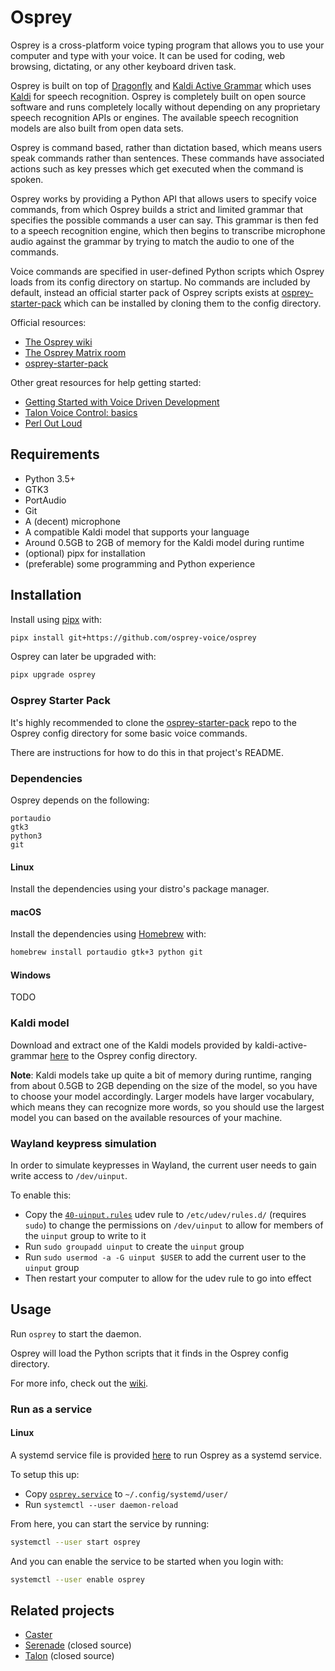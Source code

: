 # Osprey

Osprey is a cross-platform voice typing program that allows you to use your computer and type with your voice.
It can be used for coding, web browsing, dictating, or any other keyboard driven task.

Osprey is built on top of [Dragonfly](https://github.com/dictation-toolbox/dragonfly) and [Kaldi Active Grammar](https://github.com/daanzu/kaldi-active-grammar) which uses [Kaldi](https://github.com/kaldi-asr/kaldi) for speech recognition.
Osprey is completely built on open source software and runs completely locally without depending on any proprietary speech recognition APIs or engines.
The available speech recognition models are also built from open data sets.

Osprey is command based, rather than dictation based, which means users speak commands rather than sentences.
These commands have associated actions such as key presses which get executed when the command is spoken.

Osprey works by providing a Python API that allows users to specify voice commands, from which Osprey builds a strict and limited grammar that specifies the possible commands a user can say.
This grammar is then fed to a speech recognition engine, which then begins to transcribe microphone audio against the grammar by trying to match the audio to one of the commands.

Voice commands are specified in user-defined Python scripts which Osprey loads from its config directory on startup.
No commands are included by default, instead an official starter pack of Osprey scripts exists at [osprey-starter-pack](https://github.com/osprey-voice/osprey-starter-pack) which can be installed by cloning them to the config directory.

Official resources:

- [The Osprey wiki](https://github.com/osprey-voice/osprey/wiki)
- [The Osprey Matrix room](https://matrix.to/#/#osprey:matrix.org)
- [osprey-starter-pack](https://github.com/osprey-voice/osprey-starter-pack)

Other great resources for help getting started:

- [Getting Started with Voice Driven Development](https://whalequench.club/blog/2019/09/03/learning-to-speak-code.html)
- [Talon Voice Control: basics](https://www.youtube.com/watch?v=oB5TGMEhQp4&feature=youtu.be)
- [Perl Out Loud](https://www.youtube.com/watch?v=Mz3JeYfBTcY)

## Requirements

- Python 3.5+
- GTK3
- PortAudio
- Git
- A (decent) microphone
- A compatible Kaldi model that supports your language
- Around 0.5GB to 2GB of memory for the Kaldi model during runtime
- (optional) pipx for installation
- (preferable) some programming and Python experience

## Installation

Install using [pipx](https://github.com/pipxproject/pipx) with:

```bash
pipx install git+https://github.com/osprey-voice/osprey
```

Osprey can later be upgraded with:

```bash
pipx upgrade osprey
```

### Osprey Starter Pack

It's highly recommended to clone the [osprey-starter-pack](https://github.com/osprey-voice/osprey-starter-pack) repo to the Osprey config directory for some basic voice commands.

There are instructions for how to do this in that project's README.

### Dependencies

Osprey depends on the following:

```
portaudio
gtk3
python3
git
```

#### Linux

Install the dependencies using your distro's package manager.

#### macOS

Install the dependencies using [Homebrew](https://brew.sh/) with:

```bash
homebrew install portaudio gtk+3 python git
```

#### Windows

TODO

### Kaldi model

Download and extract one of the Kaldi models provided by kaldi-active-grammar [here](https://github.com/daanzu/kaldi-active-grammar/blob/master/docs/models.md) to the Osprey config directory.

**Note**: Kaldi models take up quite a bit of memory during runtime, ranging from about 0.5GB to 2GB depending on the size of the model, so you have to choose your model accordingly.
Larger models have larger vocabulary, which means they can recognize more words, so you should use the largest model you can based on the available resources of your machine.

### Wayland keypress simulation

In order to simulate keypresses in Wayland, the current user needs to gain write access to `/dev/uinput`.

To enable this:

- Copy the [`40-uinput.rules`](./40-uinput.rules) udev rule to `/etc/udev/rules.d/` (requires `sudo`) to change the permissions on `/dev/uinput` to allow for members of the `uinput` group to write to it
- Run `sudo groupadd uinput` to create the `uinput` group
- Run `sudo usermod -a -G uinput $USER` to add the current user to the `uinput` group
- Then restart your computer to allow for the udev rule to go into effect

## Usage

Run `osprey` to start the daemon.

Osprey will load the Python scripts that it finds in the Osprey config directory.

For more info, check out the [wiki](https://github.com/osprey-voice/osprey/wiki).

### Run as a service

#### Linux

A systemd service file is provided [here](./osprey.service) to run Osprey as a systemd service.

To setup this up:

- Copy [`osprey.service`](./osprey.service) to `~/.config/systemd/user/`
- Run `systemctl --user daemon-reload`

From here, you can start the service by running:

```bash
systemctl --user start osprey
```

And you can enable the service to be started when you login with:

```bash
systemctl --user enable osprey
```

## Related projects

- [Caster](https://github.com/dictation-toolbox/Caster)
- [Serenade](https://serenade.ai/) (closed source)
- [Talon](https://talonvoice.com/) (closed source)
